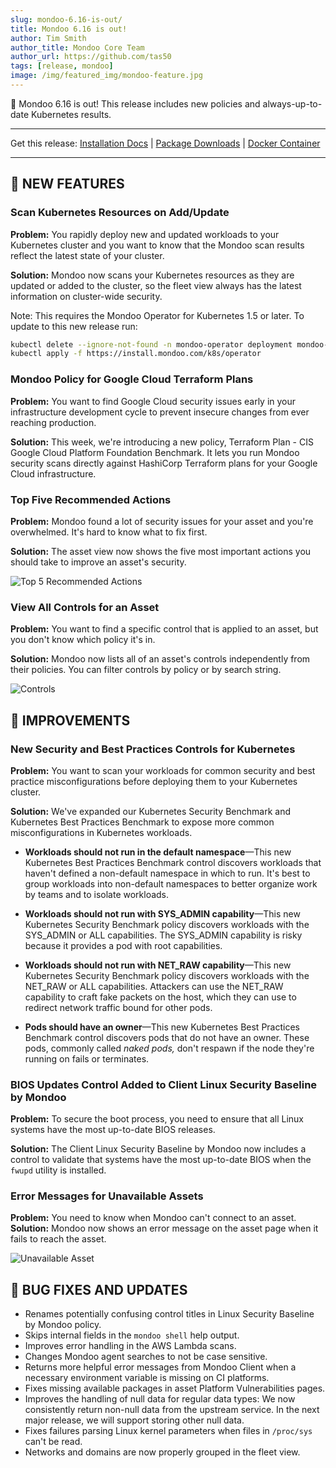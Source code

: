 ```yaml
---
slug: mondoo-6.16-is-out/
title: Mondoo 6.16 is out!
author: Tim Smith
author_title: Mondoo Core Team
author_url: https://github.com/tas50
tags: [release, mondoo]
image: /img/featured_img/mondoo-feature.jpg
---
```


🥳 Mondoo 6.16 is out! This release includes new policies and always-up-to-date Kubernetes results.

---

Get this release: [Installation Docs](/cnspec/) | [Package Downloads](https://releases.mondoo.com/mondoo/) | [Docker Container](https://hub.docker.com/r/mondoo/client)

---

## 🎉 NEW FEATURES

### Scan Kubernetes Resources on Add/Update

**Problem:** You rapidly deploy new and updated workloads to your Kubernetes cluster and you want to know that the Mondoo scan results reflect the latest state of your cluster.

**Solution:** Mondoo now scans your Kubernetes resources as they are updated or added to the cluster, so the fleet view always has the latest information on cluster-wide security.

Note: This requires the Mondoo Operator for Kubernetes 1.5 or later. To update to this new release run:

```bash
kubectl delete --ignore-not-found -n mondoo-operator deployment mondoo-operator-controller-manager
kubectl apply -f https://install.mondoo.com/k8s/operator
```

### Mondoo Policy for Google Cloud Terraform Plans

**Problem:** You want to find Google Cloud security issues early in your infrastructure development cycle to prevent insecure changes from ever reaching production.

**Solution:** This week, we're introducing a new policy, Terraform Plan - CIS Google Cloud Platform Foundation Benchmark. It lets you run Mondoo security scans directly against HashiCorp Terraform plans for your Google Cloud infrastructure.

### Top Five Recommended Actions

**Problem:** Mondoo found a lot of security issues for your asset and you're overwhelmed. It's hard to know what to fix first.

**Solution:** The asset view now shows the five most important actions you should take to improve an asset's security.

![Top 5 Recommended Actions](/img/releases/2022-09-21-mondoo-6.16-is-out/top5.png)

### View All Controls for an Asset

**Problem:** You want to find a specific control that is applied to an asset, but you don't know which policy it's in.

**Solution:** Mondoo now lists all of an asset's controls independently from their policies. You can filter controls by policy or by search string.

![Controls](/img/releases/2022-09-21-mondoo-6.16-is-out/controls.png)

## 🧹 IMPROVEMENTS

### New Security and Best Practices Controls for Kubernetes

**Problem:** You want to scan your workloads for common security and best practice misconfigurations before deploying them to your Kubernetes cluster.

**Solution:** We've expanded our Kubernetes Security Benchmark and Kubernetes Best Practices Benchmark to expose more common misconfigurations in Kubernetes workloads.

- **Workloads should not run in the default namespace**&mdash;This new Kubernetes Best Practices Benchmark control discovers workloads that haven't defined a non-default namespace in which to run. It's best to group workloads into non-default namespaces to better organize work by teams and to isolate workloads.

- **Workloads should not run with SYS_ADMIN capability**&mdash;This new Kubernetes Security Benchmark policy discovers workloads with the SYS_ADMIN or ALL capabilities. The SYS_ADMIN capability is risky because it provides a pod with root capabilities.

- **Workloads should not run with NET_RAW capability**&mdash;This new Kubernetes Security Benchmark policy discovers workloads with the NET_RAW or ALL capabilities. Attackers can use the NET_RAW capability to craft fake packets on the host, which they can use to redirect network traffic bound for other pods.

- **Pods should have an owner**&mdash;This new Kubernetes Best Practices Benchmark control discovers pods that do not have an owner. These pods, commonly called _naked pods,_ don't respawn if the node they're running on fails or terminates.

### BIOS Updates Control Added to Client Linux Security Baseline by Mondoo

**Problem:** To secure the boot process, you need to ensure that all Linux systems have the most up-to-date BIOS releases.

**Solution:** The Client Linux Security Baseline by Mondoo now includes a control to validate that systems have the most up-to-date BIOS when the `fwupd` utility is installed.

### Error Messages for Unavailable Assets

**Problem:** You need to know when Mondoo can't connect to an asset.
**Solution:** Mondoo now shows an error message on the asset page when it fails to reach the asset.

![Unavailable Asset](/img/releases/2022-09-21-mondoo-6.16-is-out/asseterror.png)

## 🐛 BUG FIXES AND UPDATES

- Renames potentially confusing control titles in Linux Security Baseline by Mondoo policy.
- Skips internal fields in the `mondoo shell` help output.
- Improves error handling in the AWS Lambda scans.
- Changes Mondoo agent searches to not be case sensitive.
- Returns more helpful error messages from Mondoo Client when a necessary environment variable is missing on CI platforms.
- Fixes missing available packages in asset Platform Vulnerabilities pages.
- Improves the handling of null data for regular data types: We now consistently return non-null data from the upstream service. In the next major release, we will support storing other null data.
- Fixes failures parsing Linux kernel parameters when files in `/proc/sys` can't be read.
- Networks and domains are now properly grouped in the fleet view.
